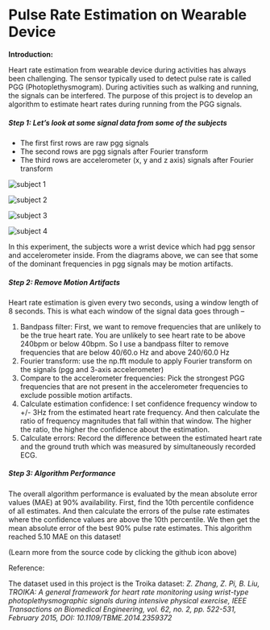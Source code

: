 # Pulse Rate Estimation on Wearable Device

**Introduction:**

Heart rate estimation from wearable device during activities has always been challenging. The sensor typically used to detect pulse rate is called PGG (Photoplethysmogram). During activities such as walking and running, the signals can be interfered. The purpose of this project is to develop an algorithm to estimate heart rates during running from the PGG signals.

##### **Step 1:** Let’s look at some signal data from some of the subjects

- The first first rows are raw pgg signals
- The second rows are pgg signals after Fourier transform
- The third rows are accelerometer (x, y and z axis) signals after Fourier transform

![subject 1](https://peihua-erika.com/wp-content/uploads/2021/05/output_3_0.png)

![subject 2](https://peihua-erika.com/wp-content/uploads/2021/05/output_3_1.png)

![subject 3](https://peihua-erika.com/wp-content/uploads/2021/05/output_3_2.png)



![subject 4](https://peihua-erika.com/wp-content/uploads/2021/05/output_3_3.png)

In this experiment, the subjects wore a wrist device which had pgg sensor and accelerometer inside. From the diagrams above, we can see that some of the dominant frequencies in pgg signals may be motion artifacts.

##### **Step 2:** Remove Motion Artifacts

Heart rate estimation is given every two seconds, using a window length of 8 seconds. This is what each window of the signal data goes through –

1. Bandpass filter: First, we want to remove frequencies that are unlikely to be the true heart rate. You are unlikely to see heart rate to be above 240bpm or below 40bpm. So I use a bandpass filter to remove frequencies that are below 40/60.o Hz and above 240/60.0 Hz
2. Fourier transform: use the np.fft module to apply Fourier transform on the signals (pgg and 3-axis accelerometer)
3. Compare to the accelerometer frequencies: Pick the strongest PGG frequencies that are not present in the accelerometer frequencies to exclude possible motion artifacts.
4. Calculate estimation confidence: I set confidence frequency window to +/- 3Hz from the estimated heart rate frequency. And then calculate the ratio of frequency magnitudes that fall within that window. The higher the ratio, the higher the confidence about the estimation.
5. Calculate errors: Record the difference between the estimated heart rate and the ground truth which was measured by simultaneously recorded ECG.

##### **Step 3:** Algorithm Performance

The overall algorithm performance is evaluated by the mean absolute error values (MAE) at 90% availability. First, find the 10th percentile confidence of all estimates. And then calculate the errors of the pulse rate estimates where the confidence values are above the 10th percentile. We then get the mean absolute error of the best 90% pulse rate estimates. This algorithm reached 5.10 MAE on this dataset!

(Learn more from the source code by clicking the github icon above)

Reference:

The dataset used in this project is the Troika dataset: *Z. Zhang, Z. Pi, B. Liu, TROIKA: A general framework for heart rate monitoring using wrist-type photoplethysmographic signals during intensive physical exercise, IEEE Transactions on Biomedical Engineering, vol. 62, no. 2, pp. 522-531, February 2015, DOI: 10.1109/TBME.2014.2359372*